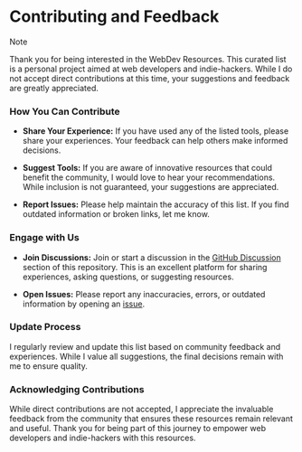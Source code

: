 # Contributing and Feedback

> [!NOTE]
> Thank you for being interested in the WebDev Resources.
> This curated list is a personal project aimed at web developers and indie-hackers.
> While I do not accept direct contributions at this time, your suggestions and feedback
> are greatly appreciated.

### How You Can Contribute

- **Share Your Experience:** If you have used any of the listed tools,
  please share your experiences. Your feedback can help others make informed decisions.

- **Suggest Tools:** If you are aware of innovative resources that could benefit the community,
  I would love to hear your recommendations. While inclusion is not guaranteed,
  your suggestions are appreciated.

- **Report Issues:** Please help maintain the accuracy of this list.
  If you find outdated information or broken links, let me know.

### Engage with Us

- **Join Discussions:** Join or start a discussion in the
  [GitHub Discussion](https://github.com/syahrizaldev/webdev-resources/discussions)
  section of this repository. This is an excellent platform for sharing experiences,
  asking questions, or suggesting resources.

- **Open Issues:** Please report any inaccuracies, errors, or outdated information
  by opening an [issue](https://github.com/syahrizaldev/webdev-resources/issues).

### Update Process

I regularly review and update this list based on community feedback and experiences.
While I value all suggestions, the final decisions remain with me to ensure quality.

### Acknowledging Contributions

While direct contributions are not accepted, I appreciate the invaluable feedback from
the community that ensures these resources remain relevant and useful. Thank you for being
part of this journey to empower web developers and indie-hackers with this resources.
